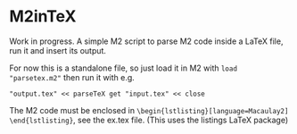 # M2inTeX
Work in progress.
A simple M2 script to parse M2 code inside a LaTeX file, run it and insert its output.

For now this is a standalone file, so just load it in M2 with `load "parsetex.m2"`
then run it with e.g.
```
"output.tex" << parseTeX get "input.tex" << close
```

The M2 code must be enclosed in `\begin{lstlisting}[language=Macaulay2] \end{lstlisting}`, see the ex.tex file.
(This uses the listings LaTeX package)
